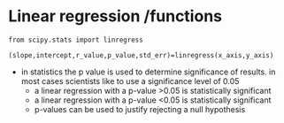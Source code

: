 # Linear regression /functions

    from scipy.stats import linregress

    (slope,intercept,r_value,p_value,std_err)=linregress(x_axis,y_axis)

- in statistics the p value is used to determine significance of results. in most cases scientists like to use a significance level of 0.05
    - a linear regression with a p-value >0.05 is statistically significant
    - a linear regression with a p-value <0.05 is statistically significant
    - p-values can be used to justify rejecting a null hypothesis 

 